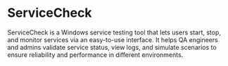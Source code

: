 # ServiceCheck
ServiceCheck is a Windows service testing tool that lets users start, stop, and monitor services via an easy-to-use interface. It helps QA engineers and admins validate service status, view logs, and simulate scenarios to ensure reliability and performance in different environments.
